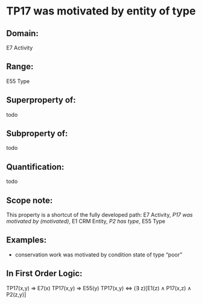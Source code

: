 # TP17 was motivated by entity of type

## Domain: 

E7 Activity

## Range: 

E55 Type

## Superproperty of: 

todo

## Subproperty of: 

todo

## Quantification: 

todo

## Scope note: 

This property is a shortcut of the fully developed path: E7 Activity, _P17 was  motivated by (motivated)_, E1 CRM Entity, _P2 has type_, E55 Type

## Examples: 

* conservation work was motivated by condition state of type “poor”

## In First Order Logic: 

TP17(x,y) ⇒ E7(x)
TP17(x,y) ⇒ E55(y)
TP17(x,y) ⇔ (∃ z)[E1(z) ∧ P17(x,z) ∧ P2(z,y)]


